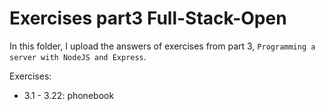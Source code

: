 
# Exercises part3 Full-Stack-Open

In this folder, I upload the answers of exercises from part 3, `Programming a server with NodeJS and Express`.

Exercises:

- 3.1 - 3.22: phonebook 
